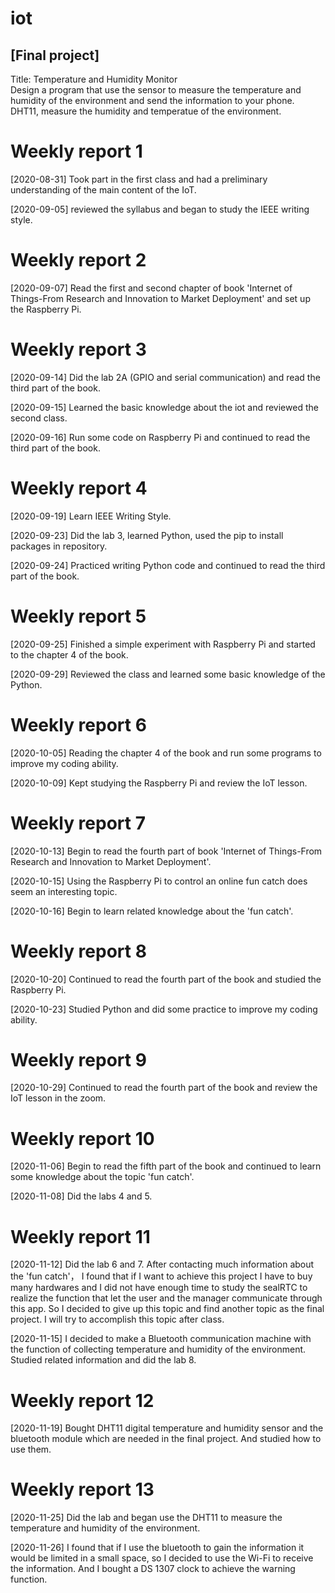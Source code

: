 # iot

## [Final project]  
Title: Temperature and Humidity Monitor  
Design a program that use the sensor to measure the temperature and humidity of the environment and send the information to your phone.  
DHT11, measure the humidity and temperatue of the environment.

# Weekly report 1
[2020-08-31] Took part in the first class and had a preliminary understanding of the main content of the IoT.  

[2020-09-05] reviewed the syllabus and began to study the IEEE writing style.  

# Weekly report 2
[2020-09-07] Read the first and second chapter of book 'Internet of Things-From Research and Innovation to Market Deployment' and set up the Raspberry Pi.  

# Weekly report 3
[2020-09-14] Did the lab 2A (GPIO and serial communication) and read the third part of the book.  

[2020-09-15] Learned the basic knowledge about the iot and reviewed the second class.  

[2020-09-16] Run some code on Raspberry Pi and continued to read the third part of the book.  

# Weekly report 4
[2020-09-19] Learn IEEE Writing Style.

[2020-09-23] Did the lab 3, learned Python, used the pip to install packages in repository.  

[2020-09-24] Practiced writing Python code and continued to read the third part of the book.  

# Weekly report 5
[2020-09-25] Finished a simple experiment with Raspberry Pi and started to the chapter 4 of the book.  

[2020-09-29] Reviewed the class and learned some basic knowledge of the Python.  

# Weekly report 6
[2020-10-05] Reading the chapter 4 of the book and run some programs to improve my coding ability.

[2020-10-09] Kept studying the Raspberry Pi and review the IoT lesson. 

# Weekly report 7
[2020-10-13] Begin to read the fourth part of book 'Internet of Things-From Research and Innovation to Market Deployment'.

[2020-10-15] Using the Raspberry Pi to control an online fun catch does seem an interesting topic.

[2020-10-16] Begin to learn related knowledge about the 'fun catch'.

# Weekly report 8
[2020-10-20] Continued to read the fourth part of the book and studied the Raspberry Pi.

[2020-10-23] Studied Python and did some practice to improve my coding ability. 

# Weekly report 9
[2020-10-29] Continued to read the fourth part of the book and review the IoT lesson in the zoom.

# Weekly report 10
[2020-11-06] Begin to read the fifth part of the book and continued to learn some knowledge about the topic 'fun catch'.

[2020-11-08] Did the labs 4 and 5.

# Weekly report 11
[2020-11-12] Did the lab 6 and 7. After contacting much information about the 'fun catch'， I found that if I want to achieve this project I have to buy many hardwares and I did not have enough time to study the sealRTC to realize the function that let the user and the manager communicate through this app. So I decided to give up this topic and find another topic as the final project. I will try to accomplish this topic after class.

[2020-11-15] I decided to make a Bluetooth communication machine with the function of collecting temperature and humidity of the environment. Studied related information and did the lab 8.

# Weekly report 12
[2020-11-19] Bought DHT11 digital temperature and humidity sensor and the bluetooth module which are needed in the final project. And studied how to use them.

# Weekly report 13
[2020-11-25] Did the lab and began use the DHT11 to measure the temperature and humidity of the environment.

[2020-11-26] I found that if I use the bluetooth to gain the information it would be limited in a small space, so I decided to use the Wi-Fi to receive the information. And I bought a DS 1307 clock to achieve the warning function.

